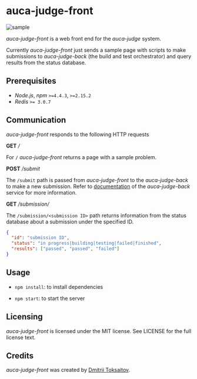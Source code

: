 auca-judge-front
================

![sample](http://i.imgur.com/9CdyTGM.png)

*auca-judge-front* is a web front end for the *auca-judge* system.

Currently *auca-judge-front* just sends a sample page  with scripts to make
submissions to *auca-judge-back* (the build and test orchestrator) and query
results from the status database.

## Prerequisites

* *Node.js*, *npm* `>=4.4.3`, `>=2.15.2`
* *Redis* `>= 3.0.7`

## Communication

*auca-judge-front* responds to the following HTTP requests

**GET** */*

For `/` *auca-judge-front* returns a page with a sample problem.

**POST** */submit*

The `/submit` path is passed from *auca-judge-front* to the *auca-judge-back* to
make a new submission. Refer to [documentation](https://github.com/toksaitov/auca-judge-back)
of the *auca-judge-back* service for more information.

**GET** */submission/<submission ID>*

The `/submission/<submission ID>` path returns information from the status
database about a submission under the specified ID.

```json
{
  "id": "submission ID",
  "status": "in progress|building|testing|failed|finished",
  "results": ["passed", "passed", "failed"]
}
```

## Usage

* `npm install`: to install dependencies

* `npm start`: to start the server

## Licensing

*auca-judge-front* is licensed under the MIT license. See LICENSE for the full
license text.

## Credits

*auca-judge-front* was created by [Dmitrii Toksaitov](https://github.com/toksaitov).
